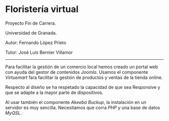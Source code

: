 Floristería virtual
===================

Proyecto Fin de Carrera.

Universidad de Granada.

Autor: Fernando López Prieto

Tutor: José Luis Bernier Villamor

------

Para facilitar la gestión de un comercio local hemos creado un portal web con ayuda del gestor de contenidos *Joomla*. Usamos el componente *Virtuemart* fara facilitar la gestión de productos y ventas de la tienda online.

Respecto al diseño se ha respetado la capacidad de que sea Responsive y que se adapte a la mayor parte de dispositivos.

Al usar también el componente *Akeeba Buckup*, la instalación en un servidor es muy sencilla. Necesitamos que corra *PHP* y una base de datos *MyQSL*.